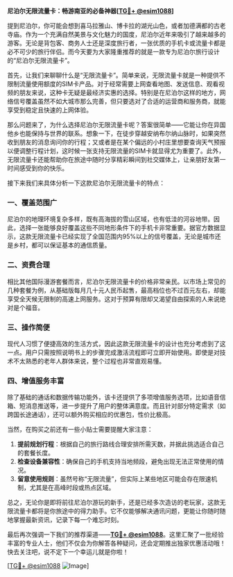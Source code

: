 **尼泊尔无限流量卡：畅游南亚的必备神器[[TG💪+ @esim1088](https://t.me/s/esim1088)]**

提到尼泊尔，你可能会想到喜马拉雅山、博卡拉的湖光山色，或者加德满都的古老寺庙。作为一个充满自然美景与文化魅力的国度，尼泊尔近年来吸引了越来越多的游客。无论是背包客、商务人士还是深度旅行者，一张优质的手机卡或流量卡都是必不可少的旅行伴侣。而今天要为大家隆重推荐的就是一款专为尼泊尔旅行设计的“尼泊尔无限流量卡”。

首先，让我们来聊聊什么是“无限流量卡”。简单来说，无限流量卡就是一种提供不限制流量使用额度的SIM卡产品。对于经常需要上网查看地图、发送信息、观看视频的朋友来说，这种卡无疑是最经济实惠的选择。特别是在尼泊尔这样的地方，网络信号覆盖虽然不如大城市那么完善，但只要选对了合适的运营商和服务商，就能享受到稳定且快速的上网体验。

那么问题来了，为什么选择尼泊尔无限流量卡呢？答案很简单——它能让你在异国他乡也能保持与世界的联系。想象一下，在徒步穿越安纳布尔纳山脉时，如果突然收到朋友的消息询问你的行程；又或者是在某个偏远的小村庄里想要查询天气预报以便调整行程计划，这时候一张支持无限流量的SIM卡就显得尤为重要了。此外，无限流量卡还能帮助你在旅途中随时分享精彩瞬间到社交媒体上，让亲朋好友第一时间感受到你的快乐。

接下来我们来具体分析一下这款尼泊尔无限流量卡的特点：

### **一、覆盖范围广**
尼泊尔的地理环境复杂多样，既有高海拔的雪山区域，也有低洼的河谷地带。因此，选择一张能够良好覆盖这些不同地形条件下的手机卡非常重要。据官方数据显示，这款无限流量卡已经实现了全国范围内95%以上的信号覆盖，无论是城市还是乡村，都可以保证基本的通信质量。

### **二、资费合理**
相比其他国际漫游套餐而言，尼泊尔无限流量卡的价格非常亲民。以市场上常见的几种套餐为例，从基础版每月几十元人民币起售，最高档位也不过百元左右，却能享受全天候无限制的高速上网服务。这对于预算有限却又渴望自由探索的人来说绝对是个福音。

### **三、操作简便**
现代人习惯了便捷高效的生活方式，因此这款无限流量卡的设计也充分考虑到了这一点。用户只需按照说明书上的步骤完成激活流程即可立即开始使用。即使是对技术不太熟悉的老年人群体来说，整个过程也非常直观易懂。

### **四、增值服务丰富**
除了基础的通话和数据传输功能外，该卡还提供了多项增值服务选项，比如语音信箱、短消息推送等，进一步提升了用户的整体满意度。而且针对部分特定需求（如跨国长途通话），还可以额外购买相应的优惠包，性价比极高。

当然，在购买之前还有一些小贴士需要提醒大家注意：

1. **提前规划行程**：根据自己的旅行路线合理安排所需天数，并据此挑选适合自己的套餐长度。
2. **检查设备兼容性**：确保自己的手机支持当地频段，避免出现无法正常使用的情况。
3. **留意使用规则**：虽然号称“无限流量”，但实际上某些地区可能会存在限速机制，尤其是在高峰时段或热点区域。

总之，无论你是即将前往尼泊尔游玩的新手，还是已经多次造访的老玩家，这款无限流量卡都将是你旅途中的得力助手。它不仅能够解决通讯问题，更能让你随时随地掌握最新资讯，记录下每一个难忘时刻。

最后再次强调一下我们的推荐渠道——**[TG💪+ @esim1088](https://t.me/s/esim1088)**。这里汇聚了一批经验丰富的专业人士，他们不仅会为你解答各种疑问，还会定期推出独家优惠活动哦！快去关注吧，说不定下一个幸运儿就是你啦！

[[TG💪+ @esim1088](https://t.me/s/esim1088) ![Image](https://i.postimg.cc/4NQfJmqS/Snipaste-2025-05-13-00-14-12.png)]